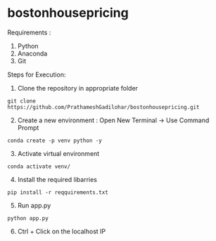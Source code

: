 # bostonhousepricing

Requirements :
1. Python
2. Anaconda
3. Git

Steps for Execution:
1. Clone the repository in appropriate folder
```
git clone https://github.com/PrathameshGadilohar/bostonhousepricing.git
```
2. Create a new environment : Open New Terminal ->  Use Command Prompt
```
conda create -p venv python -y
```
3. Activate virtual environment
```
conda activate venv/
```
4. Install the required libarries
```
pip install -r reqquirements.txt
```
5. Run app.py
```
python app.py
```
6. Ctrl + Click on the localhost IP
